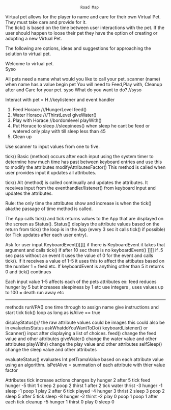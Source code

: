 

                                     Road Map

 Virtual pet allows for the player to name and care for their own Virtual Pet.  They must take care and provide for it.  
 The tick() is based on the time between user interactions with the pet.  If the user should happen to loose their pet 
 they have the option of creating or adopting a new Virtual Pet.
 
The following are options, ideas and suggestions for approaching the solution to virtual pet. 


Welcome to virtual pet.  
	Syso

 All pets need a name what would you like to call your pet.
	scanner (name)
when name has a value  begin pet
You will need to Feed,Play with, Cleanup after and Care for your pet.
	syso
What do you want to do? //syso

Interact with pet = H //keylistener and event handler
1. Feed Horace    ///HungerLevel  feed()
2. Water Horace  ///ThirstLevel  giveWater()
3. Play with Horace  //bordomlevel playWith()
4. Put Horace to sleep //sleepinees()  when sleep he cant be feed or watered only play with till sleep
less than 45
5. Clean up

Use scanner to input values from one to five.

tick()   Basic (method) occurs after each input using the system timer to determine how much time has past between keyboard
entries and use this to modify the attributes modifyAttributesFactor()  This method is called when user provides input it updates 
all attributes.

tick() Alt (method) is called continually and updates the attributes.  It receives input from the eventhandler/listener() 
from keyboard input and updates the attributes.

Rule: the only time the attributes show and increase is when the tick() aka:the passage of time method is called.

The App calls tick() and  tick returns values to the App that are displayed on the screen as Status().
Status() displays the attribute values based on the return from tick() the loop is in the App (every 3 sec it calls tick() if possible)
 (or Tick updates after each user entry).

Ask for user input KeyboardEvent()[[[[ if there is KeyboardEvent it takes that argument and calls tick()
if after 10 sec there is no keyboardEvent() ]]]] if .5 sec pass without an event it uses the value of 0 for the event and calls tick().  if it receives a value of 1-5 it uses this to 
affect the attibutes based on the number 1 = feed etc.  If keyboardEvent is anything other than 5 it returns 0 and tick() continues

Each input value 1-5 affects each of the pets attributes ex: feed reduces hunger by 5 but increases sleepiness by 1 etc  use integers ,
 uses values up to 100 = death run away etc



 
 ***************************
 methods
 runVPA() one time through to assign name give instructions and start tick
 tick()  loop as long as  isAlive == true
 
 
 displayStatus()// the raw attribute values could be images this could also be in evaluetesStatus
 askWhatdoYouWantToDo() keyboardListener() or Scanner() input after displaying a list of choices.
 feed()   change the feed value and other attributes
 giveWater() change the water value and other attributes
 playWith()  change the play value and other attributes
 selfSleep()  change the sleep value and other attributes
 
 evaluateStatus() evaluates Int petTramaValue based on each attribute value using an algorithm.
 isPetAlive = summation of each attribute with thier value factor
 
 Attributes tick increase		actions changes by
 hunger     2 after 5 tick      feed hunger -5 thirt 1	sleep 2 poop 2
 thirst 	1 after 2 tick		water thrist -3 hunger -1 sleep -1 poop 1
 play		2 after 6 tick		played -4 hunger 3 thrist 2 sleep 3 poop 2
 sleep		5 after 5 tick		sleep -8 hunger -2	thirst -2 play 0 poop 1
 poop       1 after each tick	cleanup -5 hunger 1 thirst 0 play 0 sleep 0
 
 
 

 
